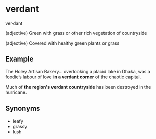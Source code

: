 # verdant

ver·dant

(adjective) Green with grass or other rich vegetation of countryside

(adjective) Covered with healthy green plants or grass

## Example

The Holey Artisan Bakery... overlooking a placid lake in Dhaka, was a foodie’s labour of love **in a verdant corner** of the chaotic capital.

Much of **the region's verdant countryside** has been destroyed in the hurricane.

## Synonyms

+ leafy
+ grassy
+ lush
